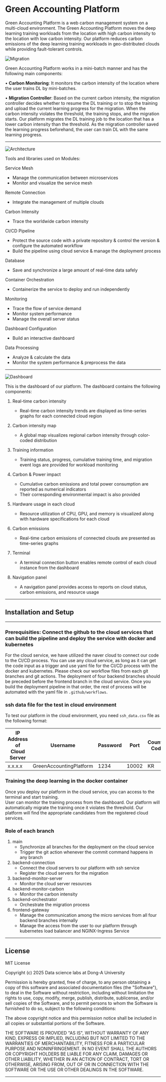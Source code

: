 # Green Accounting Platform

Green Accounting Platform is a web carbon management system on a multi-cloud environment. The Green Accounting Platform moves the deep learning training workloads from the location with high carbon intensity to the location with low carbon intensity. Our platform reduces carbon emissions of the deep learning training workloads in geo-distributed clouds while providing fault-tolerant controls.

![Migration](images/migration.png)


Green Accounting Platform works in a mini-batch manner and has the following main components:

•	**Carbon Monitoring**: It monitors the carbon intensity of the location where the user trains DL by mini-batches. 

•	**Migration Controller**: Based on the current carbon intensity, the migration controller decides whether to resume the DL training or to stop the training and upload the current learning progress for the migration. When the carbon intensity violates the threshold, the training stops, and the migration starts. Our platform migrates the DL training job to the location that has a lower carbon intensity than the threshold. As the migration controller saved the learning progress beforehand, the user can train DL with the same learning progress. 


---    

![Architecture](images/architecture.png)

Tools and libraries used on Modules:  

Service Mesh  
- Manage the communication between microservices
- Monitor and visualize the service mesh

Remote Connection  
- Integrate the management of multiple clouds

Carbon Intensity  
- Trace the worldwide carbon intensity

CI/CD Pipeline
- Protect the source code with a private repository & control the version & configure the automated workflow
- Build the pipeline using cloud service & manage the deployment process

Database
- Save and synchronize a large amount of real-time data safely

Container Orchestration
- Containerize the service to deploy and run independently

Monitoring
- Trace the flow of service demand 
- Monitor system performance
- Manage the overall server status

Dashboard Configuration
- Build an interactive dashboard

Data Processing
- Analyze & calculate the data
- Monitor the system performance & preprocess the data

---


![Dashboard](images/dashboard.png)

This is the dashboard of our platform. The dashboard contains the following components:
1. Real-time carbon intensity
    - Real-time carbon intensity trends are displayed as time-series graphs for each connected cloud region
   
2. Carbon intensity map
    -  A global map visualizes regional carbon intensity through color-coded distribution

3. Training information
    -  Training status, progress, cumulative training time, and migration event logs are provided for workload monitoring

4. Carbon & Power impact
    - Cumulative carbon emissions and total power consumption are reported as numerical indicators
    - Their corresponding environmental impact is also provided

5. Hardware usage in each cloud
    - Resource utilization of CPU, GPU, and memory is visualized along with hardware specifications for each cloud

6. Carbon emissions
    - Real-time carbon emissions of connected clouds are presented as time-series graphs

7. Terminal
    - A terminal connection button enables remote control of each cloud instance from the dashboard

8. Navigation panel
    -  A navigation panel provides access to reports on cloud status, carbon emissions, and resource usage

---

## Installation and Setup
--- 
### Prerequisities: Connect the github to the cloud services that can build the pipeline and deploy the service with docker and kubernetes
For the cloud service, we have utilized the naver cloud to connect our code to the CI/CD process. You can use any cloud service, as long as it can get the code input as a trigger and use yaml file for the CI/CD process with the docker and kubernetes. Please check our workflow files from each git branches and git actions. The deployment of four backend branches should be preceded before the frontend branch in the cloud service. Once you build the deployment pipeline in that order, the rest of process will be automated with the yaml file in `.github/workflows`. 

### ssh data file for the test in cloud environment
To test our platform in the cloud environment, you need `ssh_data.csv` file as the following format:

|IP Address of Cloud Server|Username|Password|Port|Country Code|Country Name|
|-----------------|----------|--------|----|------|---|
|x.x.x.x|GreenAccountingPlatform|1234|10002|KR|Korea|

### Training the deep learning in the docker container
Once you deploy our platform in the cloud service, you can access to the terminal and start training.  
User can monitor the training process from the dashboard. Our platform will automatically migrate the training once it violates the threshold. Our platform will find the appropriate candidates from the registered cloud services.

### Role of each branch
1. main
    - Synchronize all branches for the deployment on the cloud service
    - Trigger the git action whenever the commit command happens in any branch  
2. backend-connection
    - Connect the cloud servers to our platform with ssh service
    - Register the cloud servers for the migration
3. backend-monitor-server
    - Monitor the cloud server resources
4. backend-monitor-carbon
    - Monitor the carbon intensity
5. backend-orchestrator
    - Orchestrate the migration process
6. frontend-gateway
    - Manage the communication among the micro services from all four backend branches internally
    - Manage the access from the user to our platform through kubernetes load balancer and NGINX-Ingress Service

---
## License

MIT License

Copyright (c) 2025 Data science labs at Dong-A University

Permission is hereby granted, free of charge, to any person obtaining a copy
of this software and associated documentation files (the "Software"), to deal
in the Software without restriction, including without limitation the rights
to use, copy, modify, merge, publish, distribute, sublicense, and/or sell
copies of the Software, and to permit persons to whom the Software is
furnished to do so, subject to the following conditions:

The above copyright notice and this permission notice shall be included in all
copies or substantial portions of the Software.

THE SOFTWARE IS PROVIDED "AS IS", WITHOUT WARRANTY OF ANY KIND, EXPRESS OR
IMPLIED, INCLUDING BUT NOT LIMITED TO THE WARRANTIES OF MERCHANTABILITY,
FITNESS FOR A PARTICULAR PURPOSE AND NONINFRINGEMENT. IN NO EVENT SHALL THE
AUTHORS OR COPYRIGHT HOLDERS BE LIABLE FOR ANY CLAIM, DAMAGES OR OTHER
LIABILITY, WHETHER IN AN ACTION OF CONTRACT, TORT OR OTHERWISE, ARISING FROM,
OUT OF OR IN CONNECTION WITH THE SOFTWARE OR THE USE OR OTHER DEALINGS IN THE
SOFTWARE.  

---



   

